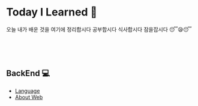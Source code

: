 # Today I Learned  📝

오늘 내가 배운 것을 여기에 정리합시다 공부합시다 식사합시다 잠을잡시다 😴😪😴

<br><br><br>

## BackEnd 💻
* [Language](./BackEnd/Language.md)
* [About Web](./BackEnd/aboutweb.md)    
